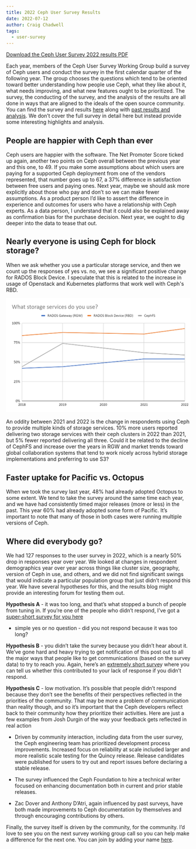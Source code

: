 ```yaml
---
title: 2022 Ceph User Survey Results
date: 2022-07-12
author: Craig Chadwell
tags:
  - user-survey
---
```


[Download the Ceph User Survey 2022 results
PDF](https://ceph.io/en/news/blog/2022/ceph-user-survey-results-2022/images/ceph-user-survey-results-2022.pdf)

Each year,  members of the Ceph User Survey Working Group build a survey of
Ceph users and conduct the survey in the first calendar quarter of the
following year. The group chooses the questions which tend to be oriented
toward better understanding how people use Ceph, what they like about it, what
needs improving, and what new features ought to be prioritized. The survey, the
conducting of the survey, and the analysis of the results are all done in ways
that are aligned to the ideals of the open source community. You can find the
survey and results
[here](https://ceph.io/en/news/blog/2022/ceph-user-survey-results-2022/images/ceph-user-survey-results-2022.pdf)
along with [past results and analysis](https://ceph.io/en/users/survey/). We
don’t cover the full survey in detail here but instead provide some interesting
highlights and analysis.

## People are happier with Ceph than ever

Ceph users are happier with the software. The Net Promoter Score ticked up
again, another two points on Ceph overall between the previous year and this
one, to 49. If you make some assumptions about which users are paying for
a supported Ceph deployment from one of the vendors represented, that number
goes up to 67, a 37% difference in satisfaction between free users and paying
ones. Next year, maybe we should ask more explicitly about those who pay and
don’t so we can make fewer assumptions. As a product person I’d like to assert
the difference in experience and outcomes for users who have a relationship
with Ceph experts. As a data person, I understand that it could also be
explained away as confirmation bias for the purchase decision. Next year, we
ought to dig deeper into the data to tease that out.


## Nearly everyone is using Ceph for block storage?

When we ask whether you use a particular storage service, and then we count up
the responses of yes vs. no, we see a significant positive change for RADOS
Block Device. I speculate that this is related to the increase in usage of
Openstack and Kubernetes platforms that work well with Ceph's RBD.

![alt_text](images/image1.png "Graph of what storage services do you use?")


An oddity between 2021 and 2022 is the change in respondents using Ceph to
provide multiple kinds of storage services. 10% more users reported delivering
two storage services with their ceph clusters in 2022 than 2021, but 5% fewer
reported delivering all three. Could it be related to the decline of CephFS and
increase over the years in RGW and market trends toward global collaboration
systems that tend to work nicely across hybrid storage implementations and
preferring to use S3?


## Faster uptake for Pacific vs. Octopus

When we took the survey last year, 48% had already adopted Octopus to some
extent.  We tend to take the survey around the same time each year, and we have
had consistently timed major releases (more or less) in the past. This year 60%
had already adopted some form of Pacific. It’s important to note that many of
those in both cases were running multiple versions of Ceph.


## Where did everybody go?

We had 127 responses to the user survey in 2022, which is a nearly 50% drop in
responses year over year. We looked at changes in respondent demographics year
over year across things like cluster size, geography, version of Ceph in use,
and others, and we did not find significant swings that would indicate
a particular population group that just didn’t respond this year. We have
several hypotheses for this, and the results blog might provide an interesting
forum for testing them out.

**Hypothesis A** - it was too long, and that’s what stopped a bunch of people
from tuning in. If you’re one of the people who didn’t respond, I’ve got
a [super-short survey for you here](https://survey.zohopublic.com/zs/OwD7RY)
- simple yes or no question - did you not respond because it was too long?

**Hypothesis B** - you didn’t take the survey because you didn’t hear about it.
We’ve gone hard and heavy trying to get notification of this post out to all
the major ways that people like to get communications (based on the survey
data) to try to reach you. Again, here’s an [extremely short
surve](https://survey.zohopublic.com/zs/wJD7oq)y where you can tell us whether
this contributed to your lack of response if you didn’t respond.

**Hypothesis C** - low motivation. It’s possible that people didn’t respond
because they don’t see the benefits of their perspectives reflected in the
priorities of the community. That may be more a problem of communication than
reality though, and so it’s important that the Ceph developers reflect back to
their community how they prioritize their activities. Here are just a few
examples from Josh Durgin of the way your feedback gets reflected in real
action

* Driven by community interaction, including data from the user survey, the
  Ceph engineering team has prioritized  development process improvements.
  Increased focus on reliability at scale included larger and more realistic
  scale testing for the Quincy release. Release candidates were published for
  users to try out and report issues before declaring a stable release.

* The survey influenced the Ceph Foundation to hire a technical writer focused
  on enhancing documentation both in current and prior stable releases.

* Zac Dover and Anthony D’Atri, again influenced by past surveys, have both
  made improvements to Ceph documentation by themselves and through encouraging
  contributions by others.

Finally, the survey itself is driven by the community, for the community. I’d
love to see you on the next survey working group call so you can help make
a difference for the next one. You can join by adding your name
[here](https://tracker.ceph.com/projects/ceph/wiki/User_Survey_Working_Group).
